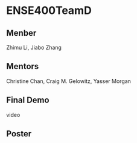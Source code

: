 # ENSE400TeamD
## Menber
Zhimu Li, Jiabo Zhang
## Mentors
Christine Chan, Craig M. Gelowitz, Yasser Morgan
## Final Demo
video
## Poster




